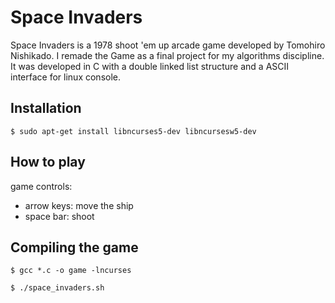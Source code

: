 # Space Invaders

Space Invaders is a 1978 shoot 'em up arcade game developed by Tomohiro Nishikado.
I remade the Game as a final project for my algorithms discipline.
It was developed in C with a double linked list structure and a ASCII interface for linux console.

## Installation

```
$ sudo apt-get install libncurses5-dev libncursesw5-dev
```

## How to play

game controls:
- arrow keys: move the ship
- space bar: shoot

## Compiling the game

```
$ gcc *.c -o game -lncurses

$ ./space_invaders.sh
```

